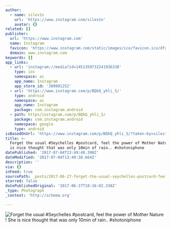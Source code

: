 ```yaml
---
author:
  - name: silev1n
    url: 'https://www.instagram.com/silev1n'
    avatar: {}
related: []
publisher:
  url: 'https://www.instagram.com'
  name: Instagram
  favicon: 'https://www.instagram.com/static/images/ico/favicon.ico/dfa85bb1fd63.ico'
  domain: www.instagram.com
keywords: []
app_links:
  - url: 'instagram://media?id=1451359732241936338'
    type: ios
    namespace: ai
    app_name: Instagram
    app_store_id: '389801252'
  - url: 'https://www.instagram.com/p/BQkQ_yhli_S/'
    type: android
    namespace: ai
    app_name: Instagram
    package: com.instagram.android
  - path: https/instagram.com/p/BQkQ_yhli_S/
    package: com.instagram.android
    namespace: google
    type: android
isBasedOnUrl: 'https://www.instagram.com/p/BQkQ_yhli_S/?taken-by=silev1n'
title: >-
  Forget the usual #Seychelles #postcard, feel the power of Mother Nature ! She
  is nice thought that was only 10min of rain.. #shotoniphone
datePublished: '2017-07-04T13:49:40.390Z'
dateModified: '2017-07-04T13:49:38.664Z'
description: ''
via: {}
inFeed: true
sourcePath: _posts/2017-06-27-forget-the-usual-seychelles-postcard-feel-the-power-of-mo.md
starred: false
datePublishedOriginal: '2017-06-27T10:16:02.338Z'
_type: Photograph
_context: 'http://schema.org'

---
```

![Forget the usual #Seychelles #postcard, feel the power of Mother Nature ! She is nice thought that was only 10min of rain.. #shotoniphone](https://scontent.cdninstagram.com/t51.2885-15/s640x640/sh0.08/e35/16583506_764612137021650_1859471103999606784_n.jpg)